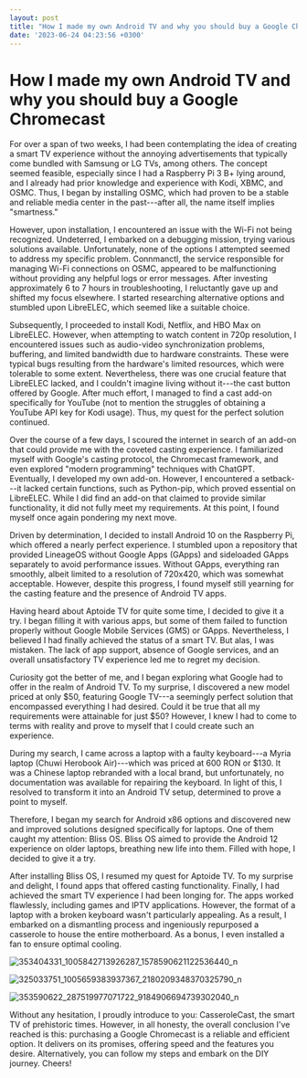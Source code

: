 ```yaml
---
layout: post
title: "How I made my own Android TV and why you should buy a Google Chromecast"
date: '2023-06-24 04:23:56 +0300'
---
```


How I made my own Android TV and why you should buy a Google Chromecast
=========================================================

For over a span of two weeks, I had been contemplating the idea of creating a smart TV experience without the annoying advertisements that typically come bundled with Samsung or LG TVs, among others. The concept seemed feasible, especially since I had a Raspberry Pi 3 B+ lying around, and I already had prior knowledge and experience with Kodi, XBMC, and OSMC. Thus, I began by installing OSMC, which had proven to be a stable and reliable media center in the past---after all, the name itself implies "smartness."

However, upon installation, I encountered an issue with the Wi-Fi not being recognized. Undeterred, I embarked on a debugging mission, trying various solutions available. Unfortunately, none of the options I attempted seemed to address my specific problem. Connmanctl, the service responsible for managing Wi-Fi connections on OSMC, appeared to be malfunctioning without providing any helpful logs or error messages. After investing approximately 6 to 7 hours in troubleshooting, I reluctantly gave up and shifted my focus elsewhere. I started researching alternative options and stumbled upon LibreELEC, which seemed like a suitable choice.

Subsequently, I proceeded to install Kodi, Netflix, and HBO Max on LibreELEC. However, when attempting to watch content in 720p resolution, I encountered issues such as audio-video synchronization problems, buffering, and limited bandwidth due to hardware constraints. These were typical bugs resulting from the hardware's limited resources, which were tolerable to some extent. Nevertheless, there was one crucial feature that LibreELEC lacked, and I couldn't imagine living without it---the cast button offered by Google. After much effort, I managed to find a cast add-on specifically for YouTube (not to mention the struggles of obtaining a YouTube API key for Kodi usage). Thus, my quest for the perfect solution continued.

Over the course of a few days, I scoured the internet in search of an add-on that could provide me with the coveted casting experience. I familiarized myself with Google's casting protocol, the Chromecast framework, and even explored "modern programming" techniques with ChatGPT. Eventually, I developed my own add-on. However, I encountered a setback---it lacked certain functions, such as Python-pip, which proved essential on LibreELEC. While I did find an add-on that claimed to provide similar functionality, it did not fully meet my requirements. At this point, I found myself once again pondering my next move.

Driven by determination, I decided to install Android 10 on the Raspberry Pi, which offered a nearly perfect experience. I stumbled upon a repository that provided LineageOS without Google Apps (GApps) and sideloaded GApps separately to avoid performance issues. Without GApps, everything ran smoothly, albeit limited to a resolution of 720x420, which was somewhat acceptable. However, despite this progress, I found myself still yearning for the casting feature and the presence of Android TV apps.

Having heard about Aptoide TV for quite some time, I decided to give it a try. I began filling it with various apps, but some of them failed to function properly without Google Mobile Services (GMS) or GApps. Nevertheless, I believed I had finally achieved the status of a smart TV. But alas, I was mistaken. The lack of app support, absence of Google services, and an overall unsatisfactory TV experience led me to regret my decision.

Curiosity got the better of me, and I began exploring what Google had to offer in the realm of Android TV. To my surprise, I discovered a new model priced at only $50, featuring Google TV---a seemingly perfect solution that encompassed everything I had desired. Could it be true that all my requirements were attainable for just $50? However, I knew I had to come to terms with reality and prove to myself that I could create such an experience.

During my search, I came across a laptop with a faulty keyboard---a Myria laptop (Chuwi Herobook Air)---which was priced at 600 RON or $130. It was a Chinese laptop rebranded with a local brand, but unfortunately, no documentation was available for repairing the keyboard. In light of this, I resolved to transform it into an Android TV setup, determined to prove a point to myself.

Therefore, I began my search for Android x86 options and discovered new and improved solutions designed specifically for laptops. One of them caught my attention: Bliss OS. Bliss OS aimed to provide the Android 12 experience on older laptops, breathing new life into them. Filled with hope, I decided to give it a try.

After installing Bliss OS, I resumed my quest for Aptoide TV. To my surprise and delight, I found apps that offered casting functionality. Finally, I had achieved the smart TV experience I had been longing for. The apps worked flawlessly, including games and IPTV applications. However, the format of a laptop with a broken keyboard wasn't particularly appealing. As a result, I embarked on a dismantling process and ingeniously repurposed a casserole to house the entire motherboard. As a bonus, I even installed a fan to ensure optimal cooling.

![353404331_1005842713926287_1578590621122536440_n](https://github.com/null-p4n/null-p4n.github.io/assets/60641238/147104d6-f3a3-4fe8-83a6-a671f5023607)

![325033751_1005659383937367_2180209348370325790_n](https://github.com/null-p4n/null-p4n.github.io/assets/60641238/02e87472-e159-4dd7-918b-efdd0e67f0ab)

![353590622_287519977071722_9184906694739302040_n](https://github.com/null-p4n/null-p4n.github.io/assets/60641238/c28ae9a2-353c-4096-b62f-9fdd0d43b3be)

Without any hesitation, I proudly introduce to you: CasseroleCast, the smart TV of prehistoric times. However, in all honesty, the overall conclusion I've reached is this: purchasing a Google Chromecast is a reliable and efficient option. It delivers on its promises, offering speed and the features you desire. Alternatively, you can follow my steps and embark on the DIY journey. Cheers!
